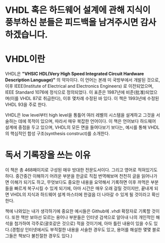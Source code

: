 # VHDL 혹은 하드웨어 설계에 관해 지식이 풍부하신 분들은 피드백을 남겨주시면 감사하겠습니다.

# VHDL이란
VHDL은 **"VHSIC HDL(Very High Speed Integrated Circuit Hardware Description Language)"**
의 약자이다. 이 언어는 본래 미 국방부에서 개발된 것으로, 이후 IEEE(Institute of Electrical and Electronics Engineers)
로 이전되었으며, IEEE Standard 1076에 정식으로 정의되었다. 이 표준은 1987년에 비준(批准)되었으며(이를 VHDL 87로 취급한다),
이후 몇차례 수정된 바 있다. 이 책은 1993년에 수정된 VHDL 93을 주로 한다.

VHDL은 low level부터 high level을 통틀어 여러 레벨의 시스템을 설계하고 그것을 서술하는 데에 목적이 있으며, 
따라서 매우 복잡한 언어이다. 이 책은 언어보다 하드웨어 설계에 중점을 두고 있으며, VHDL의 모든 면을 들여다보기 보다는, 예시를 통해 
VHDL의 핵심적인 합성 구조(synthesis construct)를 소개한다.

# 독서 기록장을 쓰는 이유
이 책은 총 468페이지로 구성된 매우 방대한 전문도서이다. 그리고 영어로 적혀있기도 하다. 
중간중간 이해하기 어려운 부분을 한글로 직접 번역해보며 천천히 글을 읽어나가면 이해가 되기도 하고, 무엇보다도 중요한 내용을 요약해서 
기록하면 이후 까먹은 부분들을 빠르게 복구시킬 수 있게 되기에, 아마 시간은 매우 오래 걸릴 것이지만, 끝내게 되면 VHDL의 지식과 
하드웨어 설계 마스터에 한걸음 더 나아갈 수 있게 될 것이라고 확신한다.

책에 나와있는 내가 생각하기에 중요한 예시들은 Github에 .vhdl 확장자로 기록할 것이다. 또한 책만 보아선 모르는 용어나 부분들은 인터넷 
검색으로 알아내 나의 개인적인 해석을 첨가하여 각주로(괄호같은 것으로) 적을 것이기에, 아마 틀린 내용이 있을 수도 있다.(경험상 인터넷에서도 부적절한 내용을 서술한 경우도 
있고, 용어를 해설한 몇몇 블로그들은 책보다 불친절한 경우도 있다.)
